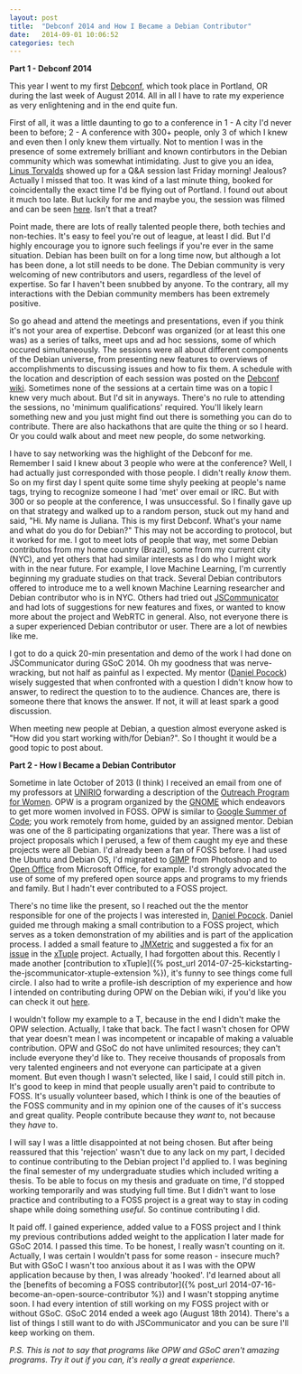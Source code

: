 ```yaml
---
layout: post
title:  "Debconf 2014 and How I Became a Debian Contributor"
date:   2014-09-01 10:06:52
categories: tech
---
```


**Part 1 - Debconf 2014**

This year I went to my first [Debconf](http://debconf14.debconf.org/), which took place in Portland, OR during the last week of August 2014. All in all I have to rate my experience as very enlightening and in the end quite fun. 

First of all, it was a little daunting to go to a conference in 1 - A city I'd never been to before; 2 - A conference with 300+ people, only 3 of which I knew and even then I only knew them virtually. Not to mention I was in the presence of some extremely brilliant and known contirbutors in the Debian community which was somewhat intimidating. Just to give you an idea, [Linus Torvalds](http://en.wikipedia.org/wiki/Linus_Torvalds) showed up for a Q&A session last Friday morning! Jealous? Actually I missed that too. It was kind of a last minute thing, booked for coincidentally the exact time I'd be flying out of Portland. I found out about it much too late. But luckily for me and maybe you, the session was filmed and can be seen [here](http://meetings-archive.debian.net/pub/debian-meetings/2014/debconf14/webm/QA_with_Linus_Torvalds.webm). Isn't that a treat?

Point made, there are lots of really talented people there, both techies and non-techies. It's easy to feel you're out of league, at least I did. But I'd highly encourage you to ignore such feelings if you're ever in the same situation. Debian has been built on for a long time now, but although a lot has been done, a lot still needs to be done. The Debian community is very welcoming of new contributors and users, regardless of the level of expertise. So far I haven't been snubbed by anyone. To the contrary, all my interactions with the Debian community members has been extremely positive. 

So go ahead and attend the meetings and presentations, even if you think it's not your area of expertise. Debconf was organized (or at least this one was) as a series of talks, meet ups and ad hoc sessions, some of which occured simultaneously. The sessions were all about different components of the Debian universe, from presenting new features to overviews of accomplishments to discussing issues and how to fix them. A schedule with the location and description of each session was posted on the [Debconf wiki](https://summit.debconf.org/debconf14/). Sometimes none of the sessions at a certain time was on a topic I knew very much about. But I'd sit in anyways. There's no rule to attending the sessions, no 'minimum qualifications' required. You'll likely learn something new and you just might find out there is something you can do to contribute. There are also hackathons that are quite the thing or so I heard. Or you could walk about and meet new people, do some networking.

I have to say networking was the highlight of the Debconf for me. Remember I said I knew about 3 people who were at the conference? Well, I had actually just corresponded with those people. I didn't really *know* them. So on my first day I spent quite some time shyly peeking at people's name tags, trying to recognize someone I had 'met' over email or IRC. But with 300 or so people at the conference, I was unsuccessful. So I finally gave up on that strategy and walked up to a random person, stuck out my hand and said, "Hi. My name is Juliana. This is my first Debconf. What's your name and what do you do for Debian?" This may not be according to protocol, but it worked for me. I got to meet lots of people that way, met some Debian contributos from my home country (Brazil), some from my current city (NYC), and yet others that had similar interests as I do who I might work with in the near future. For example, I love Machine Learning, I'm currently beginning my graduate studies on that track. Several Debian contributors offered to introduce me to a well known Machine Learning researcher and Debian contributor who is in NYC. Others had tried out [JSCommunicator](https://github.com/opentelecoms-org/jscommunicator) and had lots of suggestions for new features and fixes, or wanted to know more about the project and WebRTC in general. Also, not everyone there is a super experienced Debian contributor or user. There are a lot of newbies like me. 

I got to do a quick 20-min presentation and demo of the work I had done on JSCommunicator during GSoC 2014. Oh my goodness that was nerve-wracking, but not half as painful as I expected. My mentor ([Daniel Pocock](http://danielpocock.com/)) wisely suggested that when confronted with a question I didn't know how to answer, to redirect the question to to the audience. Chances are, there is someone there that knows the answer. If not, it will at least spark a good discussion.

When meeting new people at Debian, a question almost everyone asked is "How did you start working with/for Debian?". So I thought it would be a good topic to post about.

**Part 2 - How I Became a Debian Contributor**

Sometime in late October of 2013 (I think) I received an email from one of my professors at [UNIRIO](http://www2.uniriotec.br/UNIRIO-CCET/) forwarding a description of the [Outreach Program for Women](http://gnome.org/opw/). OPW is a program organized by the [GNOME](http://www.gnome.org/) which endeavors to get more women involved in FOSS. OPW is similar to [Google Summer of Code](https://developers.google.com/open-source/soc/?csw=1); you work remotely from home, guided by an assigned mentor. Debian was one of the 8 participating organizations that year. There was a list of project proposals which I perused, a few of them caught my eye and these projects were all Debian. I'd already been a fan of FOSS before. I had used the Ubuntu and Debian OS, I'd migrated to [GIMP](http://www.gimp.org/) from Photoshop and to [Open Office](https://www.openoffice.org/) from Microsoft Office, for example. I'd strongly advocated the use of some of my prefered open source apps and programs to my friends and family. But I hadn't ever contributed to a FOSS project.

There's no time like the present, so I reached out the the mentor responsible for one of the projects I was interested in, [Daniel Pocock](http://danielpocock.com). Daniel guided me through making a small contribution to a FOSS project, which serves as a token demonstration of my abilities and is part of the application process. I added a small feature to [JMXetric](https://github.com/ganglia/jmxetric) and suggested a fix for an [issue](https://github.com/xtuple/qt-client/commit/7892bbe30bf345b7f7d4de24afed3b342c7751b0) in the [xTuple](http://www.xtuple.com) project. Actually, I had forgotten about this. Recently I made another [contribution to xTuple]({% post_url 2014-07-25-kickstarting-the-jscommunicator-xtuple-extension %}), it's funny to see things come full circle. I also had to write a profile-ish description of my experience and how I intended on contributing during OPW on the Debian wiki, if you'd like you can check it out [here](https://wiki.debian.org/Juliana%20Louback). 

I wouldn't follow my example to a T, because in the end I didn't make the OPW selection. Actually, I take that back. The fact I wasn't chosen for OPW that year doesn't mean I was incompetent or incapable of making a valuable contribution. OPW and GSoC do not have unlimited resources; they can't include everyone they'd like to. They receive thousands of proposals from very talented engineers and not everyone can participate at a given moment. But even though I wasn't selected, like I said, I could still pitch in. It's good to keep in mind that people usually aren't paid to contribute to FOSS. It's usually volunteer based, which I think is one of the beauties of the FOSS community and in my opinion one of the causes of it's success and great quality. People contribute because they *want* to, not because they *have* to. 

I will say I was a little disappointed at not being chosen. But after being reassured that this 'rejection' wasn't due to any lack on my part, I decided to continue contributing to the Debian project I'd applied to. I was begining the final semester of my undergraduate studies which included writing a thesis. To be able to focus on my thesis and graduate on time, I'd stopped working temporarily and was studying full time. But I didn't want to lose practice and contributing to a FOSS project is a great way to stay in coding shape while doing something *useful*. So continue contributing I did.

It paid off. I gained experience, added value to a FOSS project and I think my previous contributions added weight to the application I later made for GSoC 2014. I passed this time. To be honest, I really wasn't counting on it. Actually, I was certain I wouldn't pass for some reason - insecure much? But with GSoC I wasn't too anxious about it as I was with the OPW application because by then, I was already 'hooked'. I'd learned about all the [benefits of becoming a FOSS contributor]({% post_url 2014-07-16-become-an-open-source-contributor %}) and I wasn't stopping anytime soon. I had every intention of still working on my FOSS project with or without GSoC. GSoC 2014 ended a week ago (August 18th 2014). There's a list of things I still want to do with JSCommunicator and you can be sure I'll keep working on them. 

*P.S. This is not to say that programs like OPW and GSoC aren't amazing programs. Try it out if you can, it's really a great experience.*


